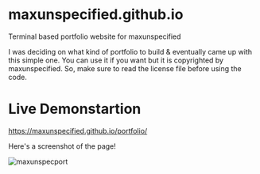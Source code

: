# maxunspecified.github.io
Terminal based portfolio website for maxunspecified

I was deciding on what kind of portfolio to build & eventually came up with this simple one. You can use it if you want but it is copyrighted by maxunspecified. So, make sure to read the license file before using the code.

# Live Demonstartion
https://maxunspecified.github.io/portfolio/

Here's a screenshot of the page!

![maxunspecport](https://user-images.githubusercontent.com/100221977/181214470-be4d2655-f06e-4fc3-a257-fae0f9c228f6.png)
